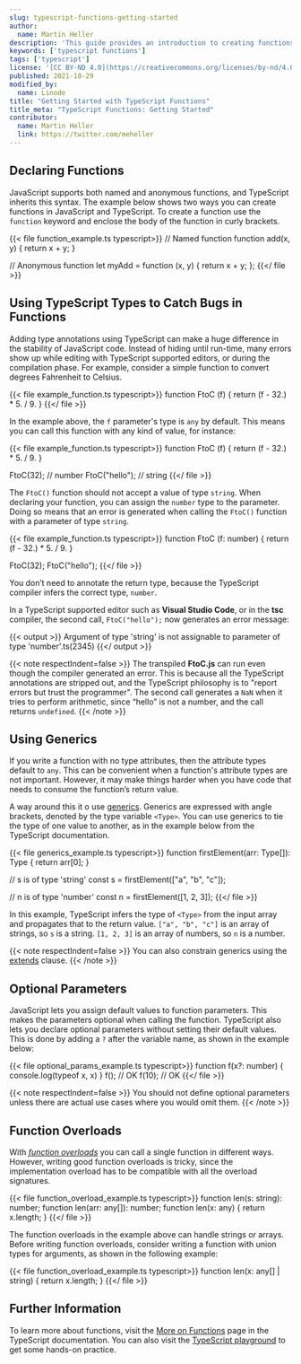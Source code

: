 ```yaml
---
slug: typescript-functions-getting-started
author:
  name: Martin Heller
description: 'This guide provides an introduction to creating functions in TypeScript. It discusses some of the differences between functions in JavaScript and TypeScript'
keywords: ['typescript functions']
tags: ['typescript']
license: '[CC BY-ND 4.0](https://creativecommons.org/licenses/by-nd/4.0)'
published: 2021-10-29
modified_by:
  name: Linode
title: "Getting Started with TypeScript Functions"
title_meta: "TypeScript Functions: Getting Started"
contributor:
  name: Martin Heller
  link: https://twitter.com/meheller
---
```


## Declaring Functions

JavaScript supports both named and anonymous functions, and TypeScript inherits this syntax. The example below shows two ways you can create functions in JavaScript and TypeScript. To create a function use the `function` keyword and enclose the body of the function in curly brackets.

{{< file function_example.ts typescript>}}
// Named function
function add(x, y) {
 return x + y;
}

// Anonymous function
let myAdd = function (x, y) {
 return x + y;
};
{{</ file >}}

## Using TypeScript Types to Catch Bugs in Functions

Adding type annotations using TypeScript can make a huge difference in the stability of JavaScript code. Instead of hiding until run-time, many errors show up while editing with TypeScript supported editors, or during the compilation phase. For example, consider a simple function to convert degrees Fahrenheit to Celsius.

{{< file example_function.ts typescript>}}
function FtoC (f) {
    return (f - 32.) * 5. / 9.
}
{{</ file >}}

In the example above, the `f` parameter's type is `any` by default. This means you can call this function with any kind of value, for instance:

{{< file example_function.ts typescript>}}
function FtoC (f) {
    return (f - 32.) * 5. / 9.
}

FtoC(32);      // number
FtoC("hello");   // string
{{</ file >}}

The `FtoC()` function should not accept a value of type `string`. When declaring your function, you can assign the `number` type to the parameter. Doing so means that an error is generated when  calling the `FtoC()` function with a parameter of type `string`.

{{< file example_function.ts typescript>}}
function FtoC (f: number) {
    return (f - 32.) * 5. / 9.
}

FtoC(32);
FtoC("hello");
{{</ file >}}

You don’t need to annotate the return type, because the TypeScript compiler infers the correct type, `number`.

In a TypeScript supported editor such as **Visual Studio Code**, or in the **tsc** compiler, the second call, `FtoC("hello");` now generates an error message:

{{< output >}}
Argument of type 'string' is not assignable to parameter of type 'number'.ts(2345)
{{</ output >}}

{{< note respectIndent=false >}}
The transpiled **FtoC.js** can run even though the compiler generated an error. This is because all the TypeScript annotations are stripped out, and the TypeScript philosophy is to "report errors but trust the programmer". The second call generates a `NaN` when it tries to perform arithmetic, since “hello” is not a number, and the call returns `undefined`.
{{< /note >}}

## Using Generics

If you write a function with no type attributes, then the attribute types default to `any`. This can be convenient when a function's attribute types are not important. However, it may make things harder when you have code that needs to consume the function’s return value.

A way around this it o use [generics](https://www.typescriptlang.org/docs/handbook/2/functions.html#generic-functions). Generics are expressed with angle brackets, denoted by the type variable `<Type>`. You can use generics to tie the type of one value to another, as in the example below from the TypeScript documentation.

{{< file generics_example.ts typescript>}}
function firstElement<Type>(arr: Type[]): Type {
  return arr[0];
}

// s is of type 'string'
const s = firstElement(["a", "b", "c"]);

// n is of type 'number'
const n = firstElement([1, 2, 3]);
{{</ file >}}

In this example, TypeScript infers the type of `<Type>` from the input array and propagates that to the return value. `["a", "b", "c"]` is an array of strings, so `s` is a string. `[1, 2, 3]` is an array of numbers, so `n` is a number.

{{< note respectIndent=false >}}
You can also constrain generics using the [extends](https://www.typescriptlang.org/docs/handbook/2/functions.html#constraints) clause.
{{< /note >}}

## Optional Parameters

JavaScript lets you assign default values to function parameters. This makes the parameters optional when calling the function. TypeScript also lets you declare optional parameters without setting their default values. This is done by adding a `?` after the variable name, as shown in the example below:

{{< file optional_params_example.ts typescript>}}
function f(x?: number) {
    console.log(typeof x, x)
}
f(); // OK
f(10); // OK
{{</ file >}}

{{< note respectIndent=false >}}
You should not define optional parameters unless there are actual use cases where you would omit them.
{{< /note >}}

## Function Overloads

With [*function overloads*](https://www.typescriptlang.org/docs/handbook/2/functions.html#function-overloads) you can call a single function in different ways. However, writing good function overloads is tricky, since the implementation overload has to be compatible with all the overload signatures.

{{< file function_overload_example.ts typescript>}}
function len(s: string): number;
function len(arr: any[]): number;
function len(x: any) {
 return x.length;
}
{{</ file >}}

The function overloads in the example above can handle strings or arrays. Before writing function overloads, consider writing a function with union types for arguments, as shown in the following example:

{{< file function_overload_example.ts typescript>}}
function len(x: any[] | string) {
 return x.length;
}
{{</ file >}}

## Further Information

To learn more about functions, visit the [More on Functions](https://www.typescriptlang.org/docs/handbook/2/functions.html) page in the TypeScript documentation. You can also visit the [TypeScript playground](https://www.typescriptlang.org/play) to get some hands-on practice.
